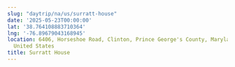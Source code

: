 ```yaml
---
slug: "daytrip/na/us/surratt-house"
date: '2025-05-23T00:00:00'
lat: '38.764108883710364'
lng: '-76.89679043168945'
location: 6406, Horseshoe Road, Clinton, Prince George's County, Maryland, 20735,
  United States
title: Surratt House
---
```



